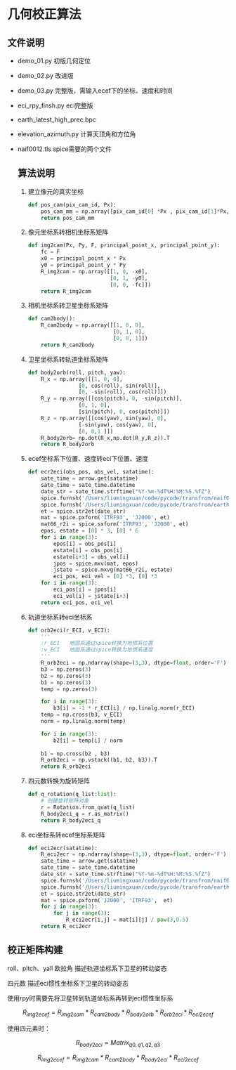 # &#x20;几何校正算法 &#x20;

## &#x20;文件说明&#x20;

*   demo\_01.py          初版几何定位  &#x20;

<!---->

*   demo\_02.py          改进版  &#x20;

<!---->

*   demo\_03.py          完整版，需输入ecef下的坐标、速度和时间  &#x20;

<!---->

*   eci\_rpy\_finsh.py    eci完整版  &#x20;

<!---->

*   earth\_latest\_high\_prec.bpc  &#x20;

<!---->
*   elevation\_azimuth.py          计算天顶角和方位角  &#x20;

<!---->

*   naif0012.tls        spice需要的两个文件 &#x20;

    ## 算法说明

    1.  建立像元的真实坐标

        ```python
        def pos_cam(pix_cam_id, Px):
            pos_cam_mm = np.array([pix_cam_id[0] *Px , pix_cam_id[1]*Px, 1])
            return pos_cam_mm
        ```
    2.  像元坐标系转相机坐标系矩阵

        ```python
        def img2cam(Px, Py, F, principal_point_x, principal_point_y):
            fc = F
            x0 = principal_point_x * Px
            y0 = principal_point_y * Py
            R_img2cam = np.array([[1, 0, -x0],
                                  [0, 1, -y0],
                                  [0, 0, -fc]])
            return R_img2cam
        ```
    3.  相机坐标系转卫星坐标系矩阵

        ```python
        def cam2body():
            R_cam2body = np.array([[1, 0, 0],
                                   [0, 1, 0],
                                   [0, 0, 1]])
            return R_cam2body
        ```
    4.  卫星坐标系转轨道坐标系矩阵

        ```python
        def body2orb(roll, pitch, yaw):
            R_x = np.array([[1, 0, 0],
                        [0, cos(roll), sin(roll)],
                        [0, -sin(roll), cos(roll)]])
            R_y = np.array([[cos(pitch), 0, -sin(pitch)],
                        [0, 1, 0],
                        [sin(pitch), 0, cos(pitch)]])
            R_z = np.array([[cos(yaw), sin(yaw), 0],
                        [-sin(yaw), cos(yaw), 0],
                        [0, 0,1 ]])
            R_body2orb= np.dot(R_x,np.dot(R_y,R_z)).T
            return R_body2orb
        ```
    5.  ecef坐标系下位置、速度转eci下位置、速度

        ```python
        def ecr2eci(obs_pos, obs_vel, satatime):
            sate_time = arrow.get(satatime)
            sate_time = sate_time.datetime
            date_str = sate_time.strftime("%Y-%m-%dT%H:%M:%S.%fZ")
            spice.furnsh('/Users/liumingxuan/code/pycode/transfrom/naif0012.tls')
            spice.furnsh('/Users/liumingxuan/code/pycode/transfrom/earth_latest_high_prec.bpc')
            et = spice.str2et(date_str)
            mat = spice.pxform('ITRF93', 'J2000', et)
            mat66_r2i = spice.sxform('ITRF93', 'J2000', et)
            epos, estate = [0] * 3, [0] * 6
            for i in range(3):
                epos[i] = obs_pos[i]
                estate[i] = obs_pos[i]
                estate[i+3] = obs_vel[i]
                jpos = spice.mxv(mat, epos)
                jstate = spice.mxvg(mat66_r2i, estate)
                eci_pos, eci_vel = [0] *3, [0] *3
            for i in range(3):
                eci_pos[i] = jpos[i]
                eci_vel[i] = jstate[i+3]
            return eci_pos, eci_vel
        ```
    6.  轨道坐标系转eci坐标系

        ```python
        def orb2eci(r_ECI, v_ECI):
            '''
            :r_ECI   地固系通过spice转换为地惯系位置
            :v_ECI   地固系通过spice转换为地惯系速度
            '''
            R_orb2eci = np.ndarray(shape=(3,3), dtype=float, order='F')
            b3 = np.zeros(3)
            b2 = np.zeros(3)
            b1 = np.zeros(3)
            temp = np.zeros(3)

            for i in range(3):
                b3[i] = -1 * r_ECI[i] / np.linalg.norm(r_ECI)
            temp = np.cross(b3, v_ECI)
            norm = np.linalg.norm(temp)

            for i in range(3):
                b2[i] = temp[i] / norm
                
            b1 = np.cross(b2 , b3)
            R_orb2eci = np.vstack((b1, b2, b3)).T
            return R_orb2eci
        ```
    7.  四元数转换为旋转矩阵

        ```python
        def q_rotation(q_list:list):
            # 创建旋转矩阵对象
            r = Rotation.from_quat(q_list)
            R_body2eci_q = r.as_matrix()
            return R_body2eci_q
        ```
    8.  eci坐标系转ecef坐标系矩阵

        ```python
        def eci2ecr(satatime):
            R_eci2ecr = np.ndarray(shape=(3,3), dtype=float, order='F')
            sate_time = arrow.get(satatime)
            sate_time = sate_time.datetime
            date_str = sate_time.strftime("%Y-%m-%dT%H:%M:%S.%fZ")
            spice.furnsh('/Users/liumingxuan/code/pycode/transfrom/naif0012.tls')
            spice.furnsh('/Users/liumingxuan/code/pycode/transfrom/earth_latest_high_prec.bpc')
            et = spice.str2et(date_str)
            mat = spice.pxform('J2000', 'ITRF93',  et)
            for i in range(3):
                for j in range(3):
                    R_eci2ecr[i,j] = mat[i][j] / pow(3,0.5)
            return R_eci2ecr
        ```

## &#x20;校正矩阵构建

roll、pitch、yall 欧拉角 描述轨道坐标系下卫星的转动姿态

四元数 描述eci惯性坐标系下卫星的转动姿态

使用rpy时需要先将卫星转到轨道坐标系再转到eci惯性坐标系

```math
R_{img2ecef} = R_{img2cam} * R_{cam2body} * R_{body2orb} * R_{orb2eci} * R_{eci2ecef}
```

使用四元素时：

```math
R_{body2eci} = Matrix_{q0,q1,q2,q3}
```



```math
R_{img2ecef} = R_{img2cam} * R_{cam2body} * R_{body2eci} * R_{eci2ecef}
```


